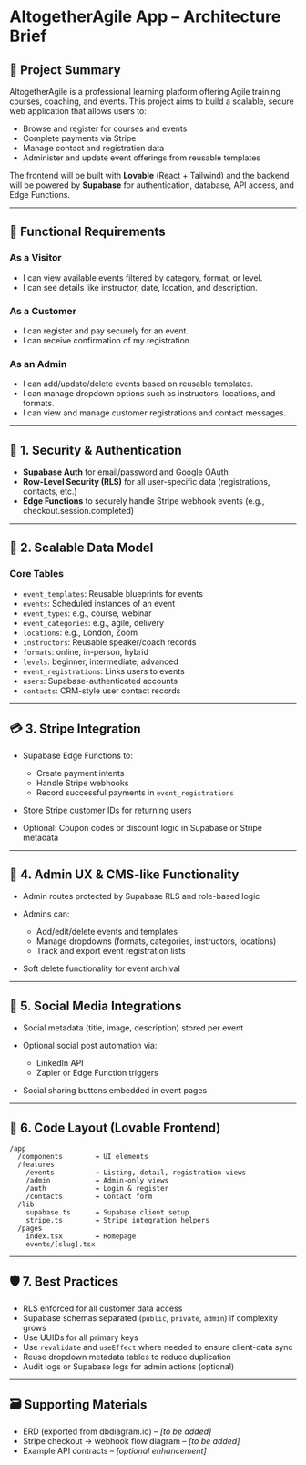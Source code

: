 # AltogetherAgile App – Architecture Brief

## 🧾 Project Summary

AltogetherAgile is a professional learning platform offering Agile training courses, coaching, and events. This project aims to build a scalable, secure web application that allows users to:

* Browse and register for courses and events
* Complete payments via Stripe
* Manage contact and registration data
* Administer and update event offerings from reusable templates

The frontend will be built with **Lovable** (React + Tailwind) and the backend will be powered by **Supabase** for authentication, database, API access, and Edge Functions.

---

## 📐 Functional Requirements

### As a Visitor

* I can view available events filtered by category, format, or level.
* I can see details like instructor, date, location, and description.

### As a Customer

* I can register and pay securely for an event.
* I can receive confirmation of my registration.

### As an Admin

* I can add/update/delete events based on reusable templates.
* I can manage dropdown options such as instructors, locations, and formats.
* I can view and manage customer registrations and contact messages.

---

## 🔐 1. Security & Authentication

* **Supabase Auth** for email/password and Google OAuth
* **Row-Level Security (RLS)** for all user-specific data (registrations, contacts, etc.)
* **Edge Functions** to securely handle Stripe webhook events (e.g., checkout.session.completed)

---

## 🧱 2. Scalable Data Model

### Core Tables

* `event_templates`: Reusable blueprints for events
* `events`: Scheduled instances of an event
* `event_types`: e.g., course, webinar
* `event_categories`: e.g., agile, delivery
* `locations`: e.g., London, Zoom
* `instructors`: Reusable speaker/coach records
* `formats`: online, in-person, hybrid
* `levels`: beginner, intermediate, advanced
* `event_registrations`: Links users to events
* `users`: Supabase-authenticated accounts
* `contacts`: CRM-style user contact records

---

## 💳 3. Stripe Integration

* Supabase Edge Functions to:

  * Create payment intents
  * Handle Stripe webhooks
  * Record successful payments in `event_registrations`
* Store Stripe customer IDs for returning users
* Optional: Coupon codes or discount logic in Supabase or Stripe metadata

---

## 🔄 4. Admin UX & CMS-like Functionality

* Admin routes protected by Supabase RLS and role-based logic
* Admins can:

  * Add/edit/delete events and templates
  * Manage dropdowns (formats, categories, instructors, locations)
  * Track and export event registration lists
* Soft delete functionality for event archival

---

## 📢 5. Social Media Integrations

* Social metadata (title, image, description) stored per event
* Optional social post automation via:

  * LinkedIn API
  * Zapier or Edge Function triggers
* Social sharing buttons embedded in event pages

---

## 📁 6. Code Layout (Lovable Frontend)

```
/app
  /components        → UI elements
  /features
    /events          → Listing, detail, registration views
    /admin           → Admin-only views
    /auth            → Login & register
    /contacts        → Contact form
  /lib
    supabase.ts      → Supabase client setup
    stripe.ts        → Stripe integration helpers
  /pages
    index.tsx        → Homepage
    events/[slug].tsx
```

---

## 🛡️ 7. Best Practices

* RLS enforced for all customer data access
* Supabase schemas separated (`public`, `private`, `admin`) if complexity grows
* Use UUIDs for all primary keys
* Use `revalidate` and `useEffect` where needed to ensure client-data sync
* Reuse dropdown metadata tables to reduce duplication
* Audit logs or Supabase logs for admin actions (optional)

---

## 🗃️ Supporting Materials

* ERD (exported from dbdiagram.io) – *\[to be added]*
* Stripe checkout → webhook flow diagram – *\[to be added]*
* Example API contracts – *\[optional enhancement]*
